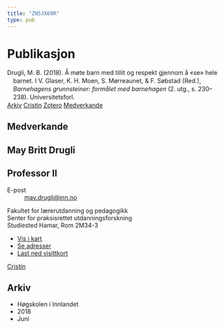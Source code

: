 ```yaml
---
title: "ZN5JX69R"
type: pub
---
```

<h1>Publikasjon</h1>
<article id="csl-bib-container-ZN5JX69R" class="csl-bib-container">
  <div class="csl-bib-body" style="line-height: 1.35; padding-left: 1em; text-indent:-1em;">
  <div class="csl-entry">Drugli, M. B. (2018). &#xC5; m&#xF8;te barn med tillit og respekt gjennom &#xE5; &#xAB;se&#xBB; hele barnet. I V. Glaser, K. H. Moen, S. M&#xF8;rreaunet, &amp; F. S&#xF8;bstad (Red.), <i>Barnehagens grunnsteiner: form&#xE5;let med barnehagen</i> (2. utg., s. 230&#x2013;238). Universitetsforl.</div>
</div>
  <div class="csl-bib-buttons">
    <a href="#taxonomy-article-ZN5JX69R" class="csl-bib-button">Arkiv</a>
    <a href="https://app.cristin.no/results/show.jsf?id=1594591" alt="Cristin URL" class="csl-bib-button">Cristin</a>
    <a href="http://zotero.org/groups/5402882/items/ZN5JX69R" alt="Zotero URL" class="csl-bib-button">Zotero</a>
    <a href="#contributors-article-ZN5JX69R" class="csl-bib-button">Medverkande</a>
  </div>
  <div id="csl-bib-meta-container-ZN5JX69R"></div>
</article>
<div id="csl-bib-meta-ZN5JX69R" class="csl-bib-meta">
  <article id="contributors-article-ZN5JX69R" class="contributors-article">
    <h1>Medverkande</h1>
    <div class="personas"> <div class="vrtx-hinn-person-card"> <div class="photo"> <i class="lar la-user-circle missing-person"></i> </div> <div class="info"> <hgroup><h1>May Britt Drugli</h1> <h2>Professor II</h2> </hgroup><dl> <dt>E-post</dt> <dd> <a href="mailto:may.drugli@inn.no">may.drugli@inn.no</a> </dd> </dl> <p> Fakultet for lærerutdanning og pedagogikk<br> Senter for praksisrettet utdanningsforskning<br> Studiested Hamar, Rom 2M34-3 </p> <ul class="vrtx-hinn-links"> <li><a href="https://www.google.com/maps?q=60.79582,11.07304">Vis i kart</a></li> <li><a href="https://www.inn.no/finn-en-ansatt/may-drugli.html#vrtx-hinn-addresses">Se adresser</a></li> <li><a href="https://www.inn.no/finn-en-ansatt/may-drugli.html?vrtx=vcf">Last ned visittkort</a></li> </ul> </div> </div> <a href="https://app.cristin.no/persons/show.jsf?id=29493" alt="Cristin URL" class="personas-cristin">Cristin</a> </div>
  </article>
  <article id="taxonomy-article-ZN5JX69R" class="taxonomy-article">
    <h1>Arkiv</h1>
    <ul>
      <li>Høgskolen i Innlandet</li>
      <li>2018</li>
      <li>Juni</li>
    </ul>
  </article>
</div>
